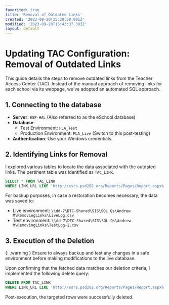 ```yaml
---
favorited: true
title: 'Removal of Outdated Links'
created: '2023-09-20T15:20:58.001Z'
modified: '2023-09-20T15:43:37.383Z'
layout: default
---
```


# Updating TAC Configuration: Removal of Outdated Links
This guide details the steps to remove outdated links from the Teacher Access Center (TAC). Instead of the manual approach of removing links for each school via its webpage, we've adopted an automated SQL approach.

## 1. Connecting to the database
- **Server**: `ESP-HAL` (Also referred to as the eSchool database)
- **Database**: 
  - Test Environment: `PLA_Test`
  - Production Environment: `PLA_Live` (Switch to this post-testing)
- **Authentication**: Use your Windows credentials.


## 2. **Identifying Links for Removal**
I explored various tables to locate the data associated with the outdated links. The pertinent table was identified as `TAC_LINK`.
```sql
SELECT * FROM TAC_LINK
WHERE LINK_URL LIKE 'http://ssrs.psd202.org/Reports/Pages/Report.aspx%'
```
For backup purposes, in case a restoration becomes necessary, the data was saved to:
- Live environment: `\\dd-7\DTC-Shared\SIS\SQL Qs\Andrew M\RemovingLinks\LiveLog.csv`
- Test environment: `\\dd-7\DTC-Shared\SIS\SQL Qs\Andrew M\RemovingLinks\TestLog-2.csv`

## 3. Execution of the Deletion

{: .warning }
Ensure to always backup and test any changes in a safe environment before making modifications to the live database.

Upon confirming that the fetched data matches our deletion criteria, I implemented the following delete query:
```sql
DELETE FROM TAC_LINK
WHERE LINK_URL LIKE 'http://ssrs.psd202.org/Reports/Pages/Report.aspx%'
```
Post-execution, the targeted rows were successfully deleted.




